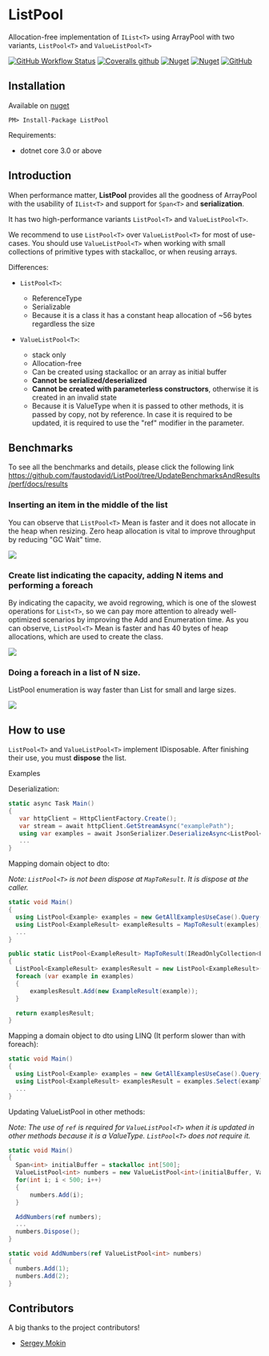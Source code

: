 # ListPool<T>

Allocation-free implementation of `IList<T>` using ArrayPool with two variants, `ListPool<T>` and `ValueListPool<T>`

[![GitHub Workflow Status](https://img.shields.io/github/workflow/status/faustodavid/ListPool/Build)](https://github.com/faustodavid/ListPool/actions)
[![Coveralls github](https://img.shields.io/coveralls/github/faustodavid/ListPool)](https://coveralls.io/github/faustodavid/ListPool)
[![Nuget](https://img.shields.io/nuget/v/ListPool)](https://www.nuget.org/packages/ListPool/)
[![Nuget](https://img.shields.io/nuget/dt/listpool)](https://www.nuget.org/packages/ListPool/)
[![GitHub](https://img.shields.io/github/license/faustodavid/ListPool)](https://github.com/faustodavid/ListPool/blob/master/LICENSE)


## Installation

Available on [nuget](https://www.nuget.org/packages/ListPool/)

	PM> Install-Package ListPool

Requirements:
* dotnet core 3.0 or above


## Introduction

When performance matter, **ListPool** provides all the goodness of ArrayPool with the usability of `IList<T>` and support for `Span<T>` and **serialization**.
    
It has two high-performance variants `ListPool<T>` and `ValueListPool<T>`.
    
We recommend to use `ListPool<T>` over `ValueListPool<T>` for most of use-cases. You should use `ValueListPool<T>` when working with small collections of primitive types with stackalloc, or when reusing arrays.    

Differences:

* `ListPool<T>`:
  * ReferenceType
  * Serializable
  * Because it is a class it has a constant heap allocation of ~56 bytes regardless the size

* `ValueListPool<T>`:
  * stack only
  * Allocation-free
  * Can be created using stackalloc or an array as initial buffer
  * **Cannot be serialized/deserialized**
  * **Cannot be created with parameterless constructors**, otherwise it is created in an invalid state
  * Because it is ValueType when it is passed to other methods, it is passed by copy, not by reference. In case it is required to be updated, it is required to use the "ref" modifier in the parameter.
    
    
 ## Benchmarks
To see all the benchmarks and details, please click the following link <a>https://github.com/faustodavid/ListPool/tree/UpdateBenchmarksAndResults/perf/docs/results<a/>
    
### Inserting an item in the middle of the list

You can observe that `ListPool<T>` Mean is faster and it does not allocate in the heap when resizing. Zero heap allocation is vital to improve throughput by reducing "GC Wait" time.

<img src="https://github.com/faustodavid/ListPool/raw/UpdateBenchmarksAndResults/perf/docs/results/graph/ListPoolInsertBenchmarks.JPG" />

### Create list indicating the capacity, adding N items and performing a foreach

By indicating the capacity, we avoid regrowing, which is one of the slowest operations for `List<T>`, so we can pay more attention to already well-optimized scenarios by improving the Add and Enumeration time. As you can observe, `ListPool<T>` Mean is faster and has 40 bytes of heap allocations, which are used to create the class.

<img src="https://raw.githubusercontent.com/faustodavid/ListPool/UpdateBenchmarksAndResults/perf/docs/results/graph/CreateAndAddAndEnumerateAReferenceBenchmarks.JPG" />

### Doing a foreach in a list of N size.
ListPool enumeration is way faster than List for small and large sizes.

<img src="https://github.com/faustodavid/ListPool/raw/UpdateBenchmarksAndResults/perf/docs/results/graph/ListPoolEnumerateBenchmarks.JPG" />


 ## How to use

 `ListPool<T>` and `ValueListPool<T>` implement IDisposable. After finishing their use, you must **dispose** the list.

 Examples

 Deserialization:

 ```csharp
static async Task Main()
{
    var httpClient = HttpClientFactory.Create();
    var stream = await httpClient.GetStreamAsync("examplePath");
    using var examples = await JsonSerializer.DeserializeAsync<ListPool<string>>(stream); 
    ...
}
 ```

 Mapping domain object to dto:

 *Note: `ListPool<T>` is not been dispose at `MapToResult`. It is dispose at the caller.*

  ```csharp
static void Main()
{
    using ListPool<Example> examples = new GetAllExamplesUseCase().Query();
    using ListPool<ExampleResult> exampleResults = MapToResult(examples); 
    ...
}

public static ListPool<ExampleResult> MapToResult(IReadOnlyCollection<Example> examples)
{
    ListPool<ExampleResult> examplesResult = new ListPool<ExampleResult>(examples.Count);
    foreach (var example in examples)
    {
        examplesResult.Add(new ExampleResult(example));
    }

    return examplesResult;
}
  ```

Mapping a domain object to dto using LINQ (It perform slower than with foreach):

  ```csharp
static void Main()
{
    using ListPool<Example> examples = new GetAllExamplesUseCase().Query();
    using ListPool<ExampleResult> examplesResult = examples.Select(example => new ExampleResult(example)).ToListPool();
    ...
}
  ```

Updating ValueListPool<T> in other methods:

*Note: The use of `ref` is required for `ValueListPool<T>` when it is updated in other methods because it is a ValueType. `ListPool<T>` does not require it.*

  ```csharp
static void Main()
{
    Span<int> initialBuffer = stackalloc int[500];
    ValueListPool<int> numbers = new ValueListPool<int>(initialBuffer, ValueListPool<int>.SourceType.UseAsInitialBuffer)
    for(int i; i < 500; i++)
    {
        numbers.Add(i);
    }

    AddNumbers(ref numbers);
    ...
    numbers.Dispose();
}

static void AddNumbers(ref ValueListPool<int> numbers)
{
    numbers.Add(1);
    numbers.Add(2);
}
  ```



## Contributors

A big thanks to the project contributors!

* [Sergey Mokin](https://github.com/SergeyMokin)
